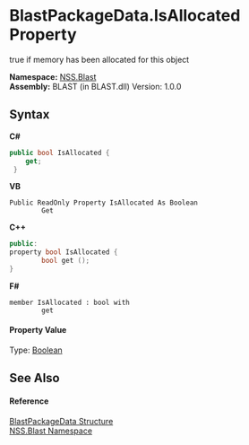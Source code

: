 # BlastPackageData.IsAllocated Property 
 

true if memory has been allocated for this object

**Namespace:**&nbsp;<a href="88b55311-4a89-0894-e27a-e157e443c7f7.md">NSS.Blast</a><br />**Assembly:**&nbsp;BLAST (in BLAST.dll) Version: 1.0.0

## Syntax

**C#**<br />
``` C#
public bool IsAllocated {
	get;
 }
```

**VB**<br />
``` VB
Public ReadOnly Property IsAllocated As Boolean
		Get
```

**C++**<br />
``` C++
public:
property bool IsAllocated {
		bool get ();
}
```

**F#**<br />
``` F#
member IsAllocated : bool with 
		get

```


#### Property Value
Type: <a href="https://docs.microsoft.com/dotnet/api/system.boolean" target="_blank" rel="noopener noreferrer">Boolean</a>

## See Also


#### Reference
<a href="08d36c75-b5dc-8eaf-5936-daa952653fa2.md">BlastPackageData Structure</a><br /><a href="88b55311-4a89-0894-e27a-e157e443c7f7.md">NSS.Blast Namespace</a><br />
